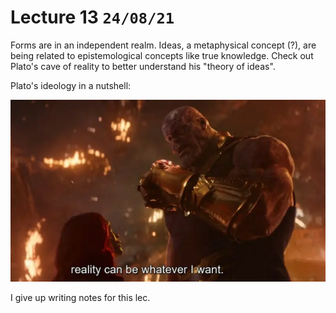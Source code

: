 # Lecture 13 `24/08/21`

Forms are in an independent realm. Ideas, a metaphysical concept (?), are being related to epistemological concepts like true knowledge. Check out Plato's cave of reality to better understand his "theory of ideas".

Plato's ideology in a nutshell:

![image-20210908143925564](/assets/img/Philosophy/image-20210908143925564.png)

I give up writing notes for this lec.
